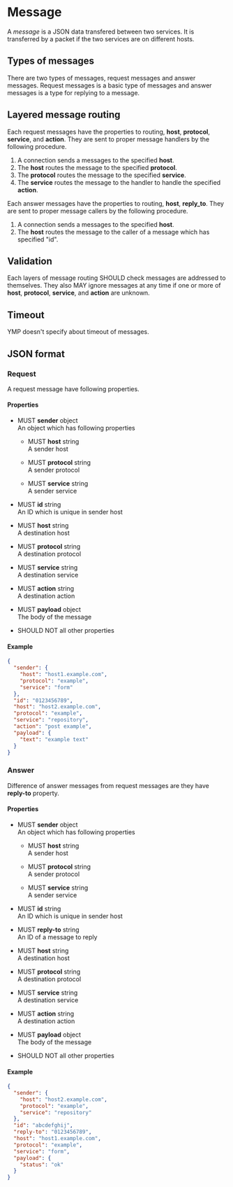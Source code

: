 # Message

A *message* is a JSON data transfered between two services.
It is transferred by a packet if the two services are on different hosts.


## Types of messages

There are two types of messages, request messages and answer messages.
Request messages is a basic type of messages and answer messages is a type for replying to a message.


## Layered message routing

Each request messages have the properties to routing, **host**, **protocol**, **service**, and **action**.
They are sent to proper message handlers by the following procedure.

1. A connection sends a messages to the specified **host**.
2. The **host** routes the message to the specified **protocol**.
3. The **protocol** routes the message to the specified **service**.
4. The **service** routes the message to the handler to handle the specified **action**.

Each answer messages have the properties to routing, **host**, **reply_to**.
They are sent to proper message callers by the following procedure.

1. A connection sends a messages to the specified **host**.
2. The **host** routes the message to the caller of a message which has specified "id".


## Validation

Each layers of message routing SHOULD check messages are addressed to themselves.
They also MAY ignore messages at any time if one or more of **host**, **protocol**, **service**, and **action** are unknown.


## Timeout

YMP doesn't specify about timeout of messages.


## JSON format

### Request

A request message have following properties.

#### Properties

- MUST **sender** object  
  An object which has following properties

  - MUST **host** string  
    A sender host

  - MUST **protocol** string  
    A sender protocol

  - MUST **service** string  
    A sender service

- MUST **id** string  
  An ID which is unique in sender host

- MUST **host** string  
  A destination host

- MUST **protocol** string  
  A destination protocol

- MUST **service** string  
  A destination service

- MUST **action** string  
  A destination action

- MUST **payload** object  
  The body of the message

- SHOULD NOT all other properties

#### Example

```json
{
  "sender": {
    "host": "host1.example.com",
    "protocol": "example",
    "service": "form"
  },
  "id": "0123456789",
  "host": "host2.example.com",
  "protocol": "example",
  "service": "repository",
  "action": "post example",
  "payload": {
    "text": "example text"
  }
}
```

### Answer

Difference of answer messages from request messages are they have **reply-to** property.

#### Properties

- MUST **sender** object  
  An object which has following properties

  - MUST **host** string  
    A sender host

  - MUST **protocol** string  
    A sender protocol

  - MUST **service** string  
    A sender service

- MUST **id** string  
  An ID which is unique in sender host

- MUST **reply-to** string  
  An ID of a message to reply

- MUST **host** string  
  A destination host

- MUST **protocol** string  
  A destination protocol

- MUST **service** string  
  A destination service

- MUST **action** string  
  A destination action

- MUST **payload** object  
  The body of the message

- SHOULD NOT all other properties

#### Example

```json
{
  "sender": {
    "host": "host2.example.com",
    "protocol": "example",
    "service": "repository"
  },
  "id": "abcdefghij",
  "reply-to": "0123456789",
  "host": "host1.example.com",
  "protocol": "example",
  "service": "form",
  "payload": {
    "status": "ok"
  }
}
```
